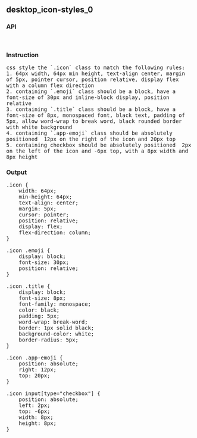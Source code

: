 ## desktop_icon-styles_0
### API

<pre style='text-wrap: wrap'>

</pre>
### Instruction

<pre style='text-wrap: wrap'>
css style the `.icon` class to match the following rules:
1. 64px width, 64px min height, text-align center, margin of 5px, pointer cursor, position relative, display flex with a column flex direction
2. containing `.emoji` class should be a block, have a font-size of 30px and inline-block display, position relative
3. containing `.title` class should be a block, have a font-size of 8px, monospaced font, black text, padding of 5px, allow word-wrap to break word, black rounded border with white background
4. containing `.app-emoji` class should be absolutely positioned  12px on the right of the icon and 20px top
5. containing checkbox should be absolutely positioned  2px on the left of the icon and -6px top, with a 8px width and 8px height
</pre>
### Output

<pre style='text-wrap: wrap'>
.icon {
    width: 64px;
    min-height: 64px;
    text-align: center;
    margin: 5px;
    cursor: pointer;
    position: relative;
    display: flex;
    flex-direction: column;
}

.icon .emoji {
    display: block;
    font-size: 30px;
    position: relative;
}

.icon .title {
    display: block;
    font-size: 8px;
    font-family: monospace;
    color: black;
    padding: 5px;
    word-wrap: break-word;
    border: 1px solid black;
    background-color: white;
    border-radius: 5px;
}

.icon .app-emoji {
    position: absolute;
    right: 12px;
    top: 20px;
}

.icon input[type="checkbox"] {
    position: absolute;
    left: 2px;
    top: -6px;
    width: 8px;
    height: 8px;
}

</pre>
